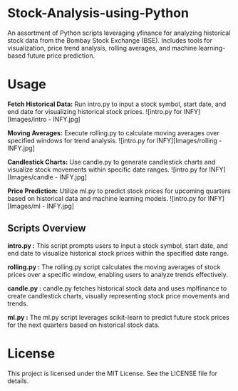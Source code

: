 # Stock-Analysis-using-Python
An assortment of Python scripts leveraging yfinance for analyzing historical stock data from the Bombay Stock Exchange (BSE). Includes tools for visualization, price trend analysis, rolling averages, and machine learning-based future price prediction.

# Usage 
**Fetch Historical Data:** Run intro.py to input a stock symbol, start date, and end date for visualizing historical stock prices.
![intro.py for INFY][Images/intro - INFY.jpg]

**Moving Averages:** Execute rolling.py to calculate moving averages over specified windows for trend analysis.
![intro.py for INFY][Images/rolling - INFY.jpg]

**Candlestick Charts:** Use candle.py to generate candlestick charts and visualize stock movements within specific date ranges.
![intro.py for INFY][Images/candle - INFY.jpg]

**Price Prediction:** Utilize ml.py to predict stock prices for upcoming quarters based on historical data and machine learning models.
![intro.py for INFY][Images/ml - INFY.jpg]

## Scripts Overview
**intro.py :** This script prompts users to input a stock symbol, start date, and end date to visualize historical stock prices within the specified date range.

**rolling.py :** The rolling.py script calculates the moving averages of stock prices over a specific window, enabling users to analyze trends effectively.

**candle.py :** candle.py fetches historical stock data and uses mplfinance to create candlestick charts, visually representing stock price movements and trends.

**ml.py :** The ml.py script leverages scikit-learn to predict future stock prices for the next quarters based on historical stock data.

# License
This project is licensed under the MIT License. See the LICENSE file for details.
